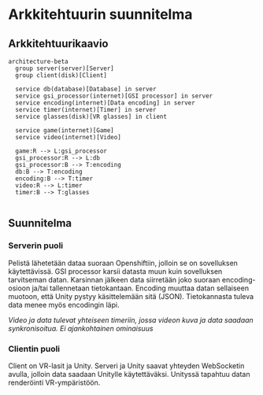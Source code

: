 # Arkkitehtuurin suunnitelma

## Arkkitehtuurikaavio
```mermaid
architecture-beta
  group server(server)[Server]
  group client(disk)[Client]

  service db(database)[Database] in server
  service gsi_processor(internet)[GSI processor] in server
  service encoding(internet)[Data encoding] in server
  service timer(internet)[Timer] in server
  service glasses(disk)[VR glasses] in client

  service game(internet)[Game]
  service video(internet)[Video]

  game:R --> L:gsi_processor
  gsi_processor:R --> L:db
  gsi_processor:B --> T:encoding
  db:B --> T:encoding
  encoding:B --> T:timer
  video:R --> L:timer
  timer:B --> T:glasses
  
```

## Suunnitelma

### Serverin puoli
Pelistä lähetetään dataa suoraan Openshiftiin, jolloin se on sovelluksen käytettävissä. GSI processor karsii datasta muun kuin sovelluksen tarvitseman datan. Karsinnan jälkeen data siirretään joko suoraan encoding-osioon ja/tai tallennetaan tietokantaan. Encoding muuttaa datan sellaiseen muotoon, että Unity pystyy käsittelemään sitä (JSON). Tietokannasta tuleva data menee myös encodingin läpi.

*Video ja data tulevat yhteiseen timeriin, jossa videon kuva ja data saadaan synkronisoitua. Ei ajankohtainen ominaisuus*

### Clientin puoli
Client on VR-lasit ja Unity. Serveri ja Unity saavat yhteyden WebSocketin avulla, jolloin data saadaan Unitylle käytettäväksi. Unityssä tapahtuu datan renderöinti VR-ympäristöön.


